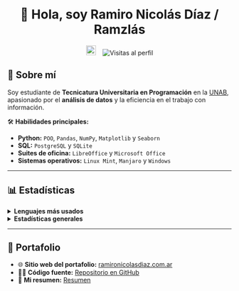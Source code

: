 <h1 align="center">
  👋 Hola, soy Ramiro Nicolás Díaz / Ramzlás 
</h1>

<p align="center">
  <img src="https://emojis.slackmojis.com/emojis/images/1531849430/4246/blob-sunglasses.gif?1531849430" width="22" alt="Carita fachera" />
  &nbsp;&nbsp;
  <img src="https://komarev.com/ghpvc/?username=Ramzlas&label=Visitas%20al%20perfil&color=2a9d8f&style=flat" alt="Visitas al perfil" />
</p>

## 🎯 Sobre mí
Soy estudiante de **Tecnicatura Universitaria en Programación** en la [UNAB](https://www.unab.edu.ar/), apasionado por el **análisis de datos** y la eficiencia en el trabajo con información.  

🛠️ **Habilidades principales:**
- **Python:** `POO`, `Pandas`, `NumPy`, `Matplotlib` y `Seaborn`
- **SQL:** `PostgreSQL` y `SQLite`
- **Suites de oficina:** `LibreOffice` y `Microsoft Office`
- **Sistemas operativos:** `Linux Mint`, `Manjaro` y `Windows`

---

## 📊 Estadísticas

<details>
  <summary><strong>Lenguajes más usados</strong></summary>
    <p align="center">

      <img src="https://github-readme-stats.vercel.app/api/top-langs/?username=Ramzlas&layout=compact&locale=es&hide_title=true&title_color=ffffff&text_color=ffffff&icon_color=2A9D8F&bg_color=264653&border_color=ffffff" alt="Lenguajes más usados">
    </p>
</details>

<details>
  <summary><strong>Estadísticas generales</strong></summary>
    <p align="center">

      <img src="https://github-readme-stats.vercel.app/api?username=Ramzlas&show_icons=true&locale=es&hide_title=true&title_color=ffffff&text_color=ffffff&icon_color=2A9D8F&bg_color=264653&border_color=ffffff" alt="Estadísticas de GitHub">
    </p>
</details>

---

## 💼 Portafolio

- 🌐 **Sitio web del portafolio:** [ramironicolasdiaz.com.ar](https://ramironicolasdiaz.com.ar)  
- 👨‍💻 **Código fuente:** [Repositorio en GitHub](https://github.com/Ramzlas/Portfolio)  
- 📄 **Mi resumen:** [Resumen](https://ramironicolasdiaz.com.ar/files/Ramiro_Nicol%C3%A1s_D%C3%ADaz_-_resumen.pdf)
